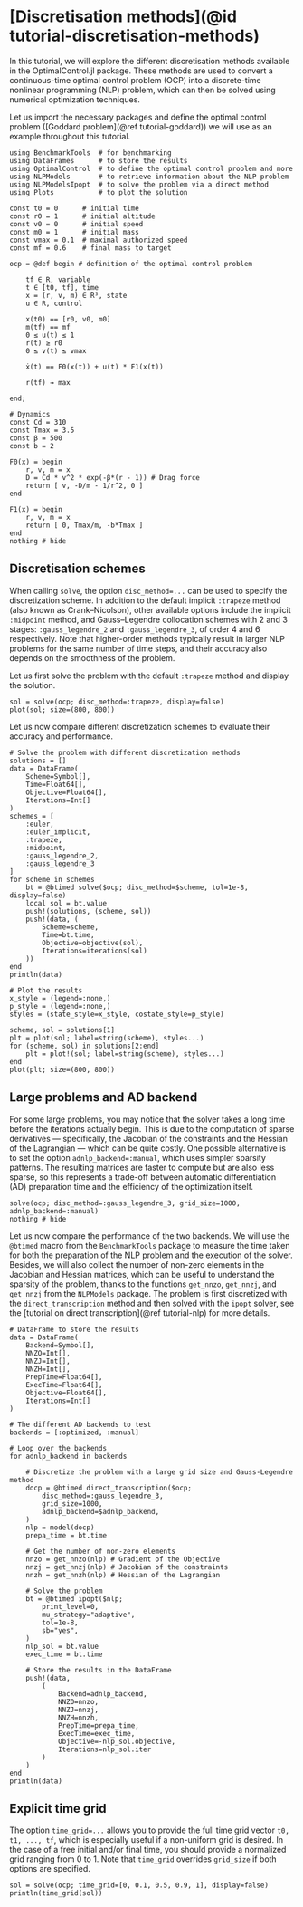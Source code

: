 # [Discretisation methods](@id tutorial-discretisation-methods)

In this tutorial, we will explore the different discretisation methods available in the OptimalControl.jl package.
These methods are used to convert a continuous-time optimal control problem (OCP) into a discrete-time nonlinear programming (NLP) problem, which can then be solved using numerical optimization techniques.

Let us import the necessary packages and define the optimal control problem ([Goddard problem](@ref tutorial-goddard)) we will use as an example throughout this tutorial.

```@example main-disc
using BenchmarkTools  # for benchmarking
using DataFrames      # to store the results
using OptimalControl  # to define the optimal control problem and more
using NLPModels       # to retrieve information about the NLP problem 
using NLPModelsIpopt  # to solve the problem via a direct method
using Plots           # to plot the solution

const t0 = 0      # initial time
const r0 = 1      # initial altitude
const v0 = 0      # initial speed
const m0 = 1      # initial mass
const vmax = 0.1  # maximal authorized speed
const mf = 0.6    # final mass to target

ocp = @def begin # definition of the optimal control problem

    tf ∈ R, variable
    t ∈ [t0, tf], time
    x = (r, v, m) ∈ R³, state
    u ∈ R, control

    x(t0) == [r0, v0, m0]
    m(tf) == mf
    0 ≤ u(t) ≤ 1
    r(t) ≥ r0
    0 ≤ v(t) ≤ vmax

    ẋ(t) == F0(x(t)) + u(t) * F1(x(t))

    r(tf) → max

end;

# Dynamics
const Cd = 310
const Tmax = 3.5
const β = 500
const b = 2

F0(x) = begin
    r, v, m = x
    D = Cd * v^2 * exp(-β*(r - 1)) # Drag force
    return [ v, -D/m - 1/r^2, 0 ]
end

F1(x) = begin
    r, v, m = x
    return [ 0, Tmax/m, -b*Tmax ]
end
nothing # hide
```

## Discretisation schemes

When calling `solve`, the option `disc_method=...` can be used to specify the discretization scheme. In addition to the default implicit `:trapeze` method (also known as Crank–Nicolson), other available options include the implicit `:midpoint` method, and Gauss–Legendre collocation schemes with 2 and 3 stages: `:gauss_legendre_2` and `:gauss_legendre_3`, of order 4 and 6 respectively. Note that higher-order methods typically result in larger NLP problems for the same number of time steps, and their accuracy also depends on the smoothness of the problem.

Let us first solve the problem with the default `:trapeze` method and display the solution.

```@example main-disc
sol = solve(ocp; disc_method=:trapeze, display=false)
plot(sol; size=(800, 800))
```

Let us now compare different discretization schemes to evaluate their accuracy and performance.

```@example main-disc
# Solve the problem with different discretization methods
solutions = []
data = DataFrame(
    Scheme=Symbol[],
    Time=Float64[],
    Objective=Float64[], 
    Iterations=Int[]
)
schemes = [
    :euler, 
    :euler_implicit,
    :trapeze, 
    :midpoint, 
    :gauss_legendre_2, 
    :gauss_legendre_3
]
for scheme in schemes
    bt = @btimed solve($ocp; disc_method=$scheme, tol=1e-8, display=false)
    local sol = bt.value
    push!(solutions, (scheme, sol))
    push!(data, (
        Scheme=scheme, 
        Time=bt.time, 
        Objective=objective(sol), 
        Iterations=iterations(sol)
    ))
end
println(data)
```

```@example main-disc
# Plot the results
x_style = (legend=:none,)
p_style = (legend=:none,)
styles = (state_style=x_style, costate_style=p_style)

scheme, sol = solutions[1]
plt = plot(sol; label=string(scheme), styles...)
for (scheme, sol) in solutions[2:end]
    plt = plot!(sol; label=string(scheme), styles...)
end
plot(plt; size=(800, 800))
```

## Large problems and AD backend

For some large problems, you may notice that the solver takes a long time before the iterations actually begin. This is due to the computation of sparse derivatives — specifically, the Jacobian of the constraints and the Hessian of the Lagrangian — which can be quite costly. One possible alternative is to set the option `adnlp_backend=:manual`, which uses simpler sparsity patterns. The resulting matrices are faster to compute but are also less sparse, so this represents a trade-off between automatic differentiation (AD) preparation time and the efficiency of the optimization itself.

```@example main-disc
solve(ocp; disc_method=:gauss_legendre_3, grid_size=1000, adnlp_backend=:manual)
nothing # hide
```

Let us now compare the performance of the two backends. We will use the `@btimed` macro from the `BenchmarkTools` package to measure the time taken for both the preparation of the NLP problem and the execution of the solver. Besides, we will also collect the number of non-zero elements in the Jacobian and Hessian matrices, which can be useful to understand the sparsity of the problem, thanks to the functions `get_nnzo`, `get_nnzj`, and `get_nnzj` from the `NLPModels` package. The problem is first discretized with the `direct_transcription` method and then solved with the `ipopt` solver, see the [tutorial on direct transcription](@ref tutorial-nlp) for more details.

```@example main-disc
# DataFrame to store the results
data = DataFrame(
    Backend=Symbol[],
    NNZO=Int[],
    NNZJ=Int[],
    NNZH=Int[],
    PrepTime=Float64[],
    ExecTime=Float64[],
    Objective=Float64[], 
    Iterations=Int[]
)

# The different AD backends to test
backends = [:optimized, :manual]

# Loop over the backends
for adnlp_backend in backends

    # Discretize the problem with a large grid size and Gauss-Legendre method
    docp = @btimed direct_transcription($ocp; 
        disc_method=:gauss_legendre_3, 
        grid_size=1000, 
        adnlp_backend=$adnlp_backend,
    )
    nlp = model(docp)
    prepa_time = bt.time

    # Get the number of non-zero elements
    nnzo = get_nnzo(nlp) # Gradient of the Objective
    nnzj = get_nnzj(nlp) # Jacobian of the constraints
    nnzh = get_nnzh(nlp) # Hessian of the Lagrangian

    # Solve the problem
    bt = @btimed ipopt($nlp; 
        print_level=0, 
        mu_strategy="adaptive", 
        tol=1e-8,
        sb="yes",
    )
    nlp_sol = bt.value
    exec_time = bt.time

    # Store the results in the DataFrame
    push!(data, 
        (
            Backend=adnlp_backend, 
            NNZO=nnzo, 
            NNZJ=nnzj, 
            NNZH=nnzh, 
            PrepTime=prepa_time, 
            ExecTime=exec_time, 
            Objective=-nlp_sol.objective, 
            Iterations=nlp_sol.iter
        )
    )
end
println(data)
```

## Explicit time grid

The option `time_grid=...` allows you to provide the full time grid vector `t0, t1, ..., tf`, which is especially useful if a non-uniform grid is desired. In the case of a free initial and/or final time, you should provide a normalized grid ranging from 0 to 1. Note that `time_grid` overrides `grid_size` if both options are specified.

```@example main-disc
sol = solve(ocp; time_grid=[0, 0.1, 0.5, 0.9, 1], display=false)
println(time_grid(sol))
```
